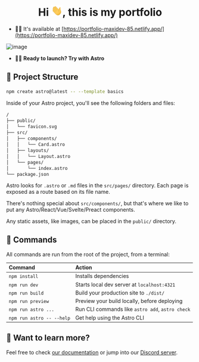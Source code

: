 <h1 align="center">Hi <img src="https://raw.githubusercontent.com/ABSphreak/ABSphreak/master/gifs/Hi.gif" width="30px">, this is my portfolio</h1>

- 👨‍💻 It's available at [https://portfolio-maxidev-85.netlify.app/](https://portfolio-maxidev-85.netlify.app/)

![image](https://github.com/maxigottig/portfolio-maxigottig/assets/123521643/6f41d1fb-0290-4520-acd9-e999c77dccb9)


- 🧑‍🚀 **Ready to launch? Try with Astro**
  
## 🚀 Project Structure

```sh
npm create astro@latest -- --template basics
```

Inside of your Astro project, you'll see the following folders and files:

```text
/
├── public/
│   └── favicon.svg
├── src/
│   ├── components/
│   │   └── Card.astro
│   ├── layouts/
│   │   └── Layout.astro
│   └── pages/
│       └── index.astro
└── package.json
```

Astro looks for `.astro` or `.md` files in the `src/pages/` directory. Each page is exposed as a route based on its file name.

There's nothing special about `src/components/`, but that's where we like to put any Astro/React/Vue/Svelte/Preact components.

Any static assets, like images, can be placed in the `public/` directory.

## 🧞 Commands

All commands are run from the root of the project, from a terminal:

| Command                   | Action                                           |
| :------------------------ | :----------------------------------------------- |
| `npm install`             | Installs dependencies                            |
| `npm run dev`             | Starts local dev server at `localhost:4321`      |
| `npm run build`           | Build your production site to `./dist/`          |
| `npm run preview`         | Preview your build locally, before deploying     |
| `npm run astro ...`       | Run CLI commands like `astro add`, `astro check` |
| `npm run astro -- --help` | Get help using the Astro CLI                     |

## 👀 Want to learn more?

Feel free to check [our documentation](https://docs.astro.build) or jump into our [Discord server](https://astro.build/chat).
